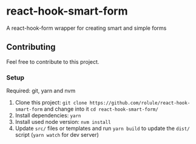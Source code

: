# react-hook-smart-form

A react-hook-form wrapper for creating smart and simple forms

## Contributing

Feel free to contribute to this project.

### Setup

Required: git, yarn and nvm

1. Clone this project: `git clone https://github.com/rolule/react-hook-smart-form` and change into it `cd react-hook-smart-form/`
2. Install dependencies: `yarn`
3. Install used node version: `nvm install`
4. Update `src/` files or templates and run `yarn build` to update the `dist/` script (`yarn watch` for dev server)
